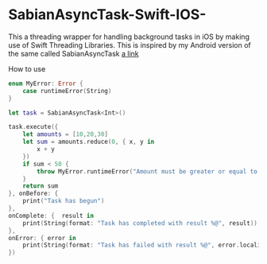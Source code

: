 # SabianAsyncTask-Swift-IOS-
This a threading wrapper for handling background tasks in iOS by making use of Swift Threading Libraries. This is inspired by my Android version of the same called SabianAsyncTask [a link](https://github.com/bryosabian/SabianAsyncTask)

How to use

```swift
enum MyError: Error {
    case runtimeError(String)
}

let task = SabianAsyncTask<Int>()

task.execute({
    let amounts = [10,20,30]
    let sum = amounts.reduce(0, { x, y in
        x + y
    })
    if sum < 50 {
        throw MyError.runtimeError("Amount must be greater or equal to 50")
    }
    return sum
}, onBefore: {
    print("Task has begun")
},
onComplete: {  result in
    print(String(format: "Task has completed with result %@", result))
},
onError: { error in
    print(String(format: "Task has failed with result %@", error.localizedDescription))
})
               
```


               

